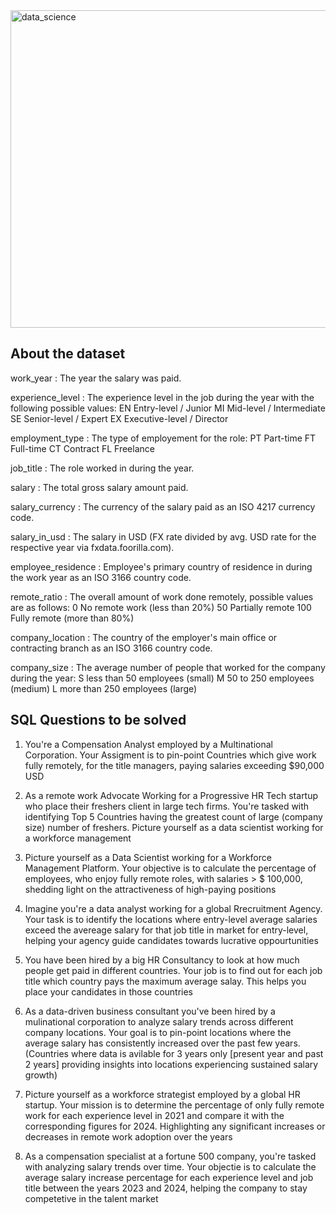 
<img width="508" alt="data_science" src="https://github.com/varunmalani/Case-Studies/assets/51241123/a687d72f-f726-45a0-b174-84be875a790c">

## About the dataset

work_year : The year the salary was paid. 

experience_level : The experience level in the job during the year with the following possible values: EN Entry-level / Junior MI Mid-level / Intermediate SE Senior-level / Expert EX Executive-level / Director <br>

employment_type : The type of employement for the role: PT Part-time FT Full-time CT Contract FL Freelance <br>

job_title : The role worked in during the year. <br>

salary : The total gross salary amount paid. <br>

salary_currency : The currency of the salary paid as an ISO 4217 currency code. <br>

salary_in_usd : The salary in USD (FX rate divided by avg. USD rate for the respective year via fxdata.foorilla.com). <br>

employee_residence : Employee's primary country of residence in during the work year as an ISO 3166 country code. <br>

remote_ratio : The overall amount of work done remotely, possible values are as follows: 0 No remote work (less than 20%) 50 Partially remote 100 Fully remote (more than 80%) <br>

company_location : The country of the employer's main office or contracting branch as an ISO 3166 country code. <br>

company_size : The average number of people that worked for the company during the year: S less than 50 employees (small) M 50 to 250 employees (medium) L more than 250 employees (large) <br>

## SQL Questions to be solved

1. You're a Compensation Analyst employed by a Multinational Corporation. Your Assigment is to pin-point Countries which give work fully remotely, for the title managers, paying salaries exceeding $90,000 USD

2. As a remote work Advocate Working for a Progressive HR Tech startup who place their freshers client in large tech firms. You're tasked with identifying Top 5 Countries having the greatest count of large (company size) number of freshers. Picture yourself as a data scientist working for a workforce management

3. Picture yourself as a Data Scientist working for a Workforce Management Platform. Your objective is to calculate the percentage of employees, who enjoy fully remote roles, with salaries > $ 100,000, shedding light on the attractiveness of high-paying positions

4. Imagine you're a data analyst working for a global Rrecruitment Agency. Your task is to identify the locations where entry-level average salaries exceed the avereage salary for that job title in market for entry-level, helping your agency guide candidates towards lucrative oppourtunities

5. You have been hired by a big HR Consultancy to look at how much people get paid in different countries. Your job is to find out for each job title which country pays the maximum average salay. This helps you place your candidates in those countries

6. As a data-driven business consultant you've been hired by a mulinational corporation to analyze salary trends across different company locations. Your goal is to pin-point locations where the average salary has consistently increased over the past few years. (Countries where data is avilable for 3 years only [present year and past 2 years] providing insights into locations experiencing sustained salary growth)

7. Picture yourself as a workforce strategist employed by a global HR startup. Your mission is to determine the percentage of only fully remote work for each experience level in 2021 and compare it with the corresponding figures for 2024. Highlighting any significant increases or decreases in remote work adoption over the years

8. As a compensation specialist at a fortune 500 company, you're tasked with analyzing salary trends over time. Your objectie is to calculate the average salary increase percentage for each experience level and job title between the years 2023 and 2024, helping the company to stay competetive in the talent market
